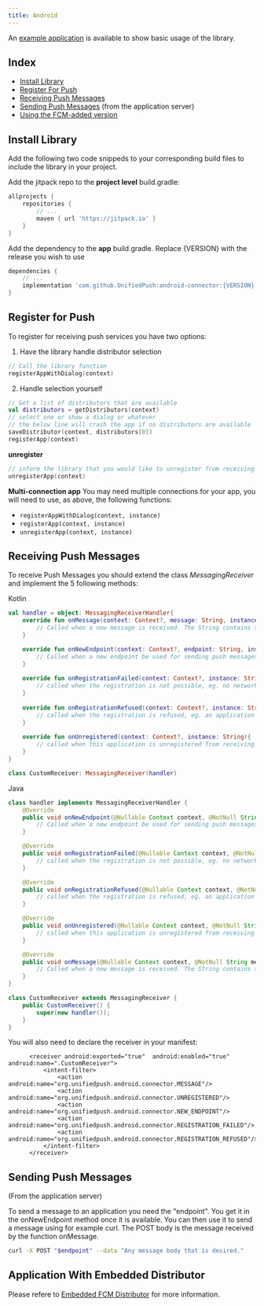 ```yaml
---
title: Android
---
```


An [example application](https://github.com/UnifiedPush/android-example) is available to show basic usage of the library.

## Index

* [Install Library](#install-library)
* [Register For Push](#register-for-push)
* [Receiving Push Messages](#receiving-push-messages)
* [Sending Push Messages](#sending-push-messages) (from the application server)
* [Using the FCM-added version](#using-the-fcm-added-version)


## Install Library

Add the following two code snippeds to your corresponding build files to include the library in your project.

Add the jitpack repo to the **project level** build.gradle:
```gradle
allprojects {
    repositories {
        // ...
        maven { url 'https://jitpack.io' }
    }
}
```

Add the dependency to the **app** build.gradle. Replace {VERSION} with the release you wish to use
```gradle
dependencies {
    // ...
    implementation 'com.github.UnifiedPush:android-connector:{VERSION}'
}
```

## Register for Push

To register for receiving push services you have two options:

1. Have the library handle distributor selection
```kotlin
// Call the library function
registerAppWithDialog(context)
```

2. Handle selection yourself
```kotlin
// Get a list of distributors that are available
val distributors = getDistributors(context)
// select one or show a dialog or whatever
// the below line will crash the app if no distributors are available
saveDistributor(context, distributors[0])
registerApp(context)
```

**unregister**
```kotlin
// inform the library that you would like to unregister from receiving push messages
unregisterApp(context)
```

**Multi-connection app**
You may need multiple connections for your app, you will need to use, as above, the following functions:
* `registerAppWithDialog(context, instance)`
* `registerApp(context, instance)`
* `unregisterApp(context, instance)`

## Receiving Push Messages

To receive Push Messages you should extend the class _MessagingReceiver_ and implement the 5 following methods:

Kotlin
```kotlin
val handler = object: MessagingReceiverHandler{
    override fun onMessage(context: Context?, message: String, instance: String) {
        // Called when a new message is received. The String contains the full POST body of the push message
    }

    override fun onNewEndpoint(context: Context?, endpoint: String, instance: String) {
        // Called when a new endpoint be used for sending push messages
    }
    
    override fun onRegistrationFailed(context: Context?, instance: String) {
        // called when the registration is not possible, eg. no network
    }
    
    override fun onRegistrationRefused(context: Context?, instance: String) {
        // called when the registration is refused, eg. an application with the same Id and another token is registered
    }
    
    override fun onUnregistered(context: Context?, instance: String){
        // called when this application is unregistered from receiving push messages
    }
}

class CustomReceiver: MessagingReceiver(handler)
```

Java
```java
class handler implements MessagingReceiverHandler {
    @Override
    public void onNewEndpoint(@Nullable Context context, @NotNull String endpoint, @NotNull String instance) {
        // Called when a new endpoint be used for sending push messages
    }

    @Override
    public void onRegistrationFailed(@Nullable Context context, @NotNull String instance) {
        // called when the registration is not possible, eg. no network
    }

    @Override
    public void onRegistrationRefused(@Nullable Context context, @NotNull String instance) {
        // called when the registration is refused, eg. an application with the same Id and another token is registered
    }

    @Override
    public void onUnregistered(@Nullable Context context, @NotNull String instance) {
        // called when this application is unregistered from receiving push messages
    }

    @Override
    public void onMessage(@Nullable Context context, @NotNull String message, @NotNull String instance) {
        // Called when a new message is received. The String contains the full POST body of the push message
    }
}

class CustomReceiver extends MessagingReceiver {
    public CustomReceiver() {
        super(new handler());
    }
}
```

You will also need to declare the receiver in your manifest:

```
      <receiver android:exported="true"  android:enabled="true"  android:name=".CustomReceiver">
          <intent-filter>
              <action android:name="org.unifiedpush.android.connector.MESSAGE"/>
              <action android:name="org.unifiedpush.android.connector.UNREGISTERED"/>
              <action android:name="org.unifiedpush.android.connector.NEW_ENDPOINT"/>
              <action android:name="org.unifiedpush.android.connector.REGISTRATION_FAILED"/>
              <action android:name="org.unifiedpush.android.connector.REGISTRATION_REFUSED"/>
          </intent-filter>
      </receiver>
```

## Sending Push Messages
(From the application server)

To send a message to an application you need the "endpoint". You get it in the onNewEndpoint method once it is available. You can then use it to send a message using for example curl. The POST body is the message received by the function onMessage.
```bash
curl -X POST "$endpoint" --data "Any message body that is desired."
```

## Application With Embedded Distributor

Please refere to [Embedded FCM Distributor](/developers/embedded_fcm/) for more information.

